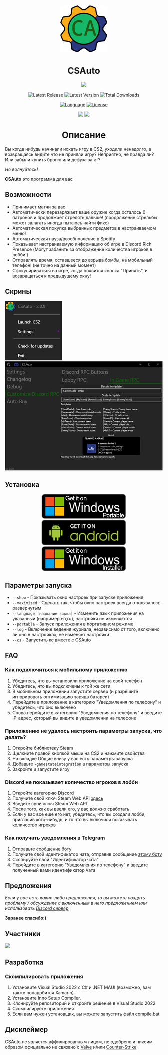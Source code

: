 <div align="center">
    <a href="https://csauto.vercel.app"><img width=150 src="https://raw.githubusercontent.com/MurkyYT/CSAuto/master/Docs/logo/CSAuto_logo.svg" alt="logo"/></a>

   <h1>CSAuto</h1>
   
  <a href="https://discord.gg/57ZEVZgm5W"><img src="https://dcbadge.vercel.app/api/server/57ZEVZgm5W"></a>
</p>
<p>
  <img width="auto" src="https://img.shields.io/github/release-date/murkyyt/csauto?label=%D0%9F%D0%BE%D1%81%D0%BB%D0%B5%D0%B4%D0%BD%D0%B8%D0%B9%20%D1%80%D0%B5%D0%BB%D0%B8%D0%B7&style=for-the-badge" alt="Latest Release">
  <img width="auto" src="https://img.shields.io/github/v/tag/murkyyt/csauto?label=%D0%9F%D0%BE%D1%81%D0%BB%D0%B5%D0%B4%D0%BD%D0%B0%D1%8F%20%D0%B2%D0%B5%D1%80%D1%81%D0%B8%D1%8F&style=for-the-badge" alt="Latest Version">
  <img width="auto" src="https://img.shields.io/github/downloads/murkyyt/csauto/total?color=brightgreen&label=%D0%BA%D0%BE%D0%BB%D0%B8%D1%87%D0%B5%D1%82%D1%81%D0%B2%D0%BE%20%D1%81%D0%BA%D0%B0%D1%87%D0%B5%D0%BA&style=for-the-badge" alt="Total Downloads">
</p>
<p>
  <a href="https://learn.microsoft.com/en-us/dotnet/csharp"><img width="auto" src="https://img.shields.io/github/languages/top/murkyyt/csauto?logo=csharp&logoColor=green&style=for-the-badge" alt="Language"></a>
  <a href="https://en.wikipedia.org/wiki/BSD_licenses"><img width="auto" src="https://img.shields.io/github/license/murkyyt/csauto?style=for-the-badge&label=%D0%BB%D0%B8%D1%86%D0%B5%D0%BD%D0%B7%D0%B8%D1%8F" alt="License"></a>
</p>
<p>
  <a href="https://github.com/MurkyYT/CSAuto/blob/master/README.md"><img src="https://img.shields.io/badge/язык-англ-red.svg?style=for-the-badge"></a>
  <a href="https://github.com/MurkyYT/CSAuto/blob/master/Docs/README_ru.md"><img src="https://img.shields.io/badge/язык-рус-yellow.svg?style=for-the-badge"></a>
</p>
</div>

<h1 align="center">Описание</h1>

Вы когда нибудь начинали искать игру в CS2, уходили ненадолго, а возвращаясь видите что не приняли игру?
Неприятно, не правда ли? Или забыли купить броню или дефуза за кт?

*Не волнуйтесь!*

**CSAuto** это программа для вас

## Возможности

* Принимает матчи за вас
* Автоматически перезаряжает ваше оружие когда осталось 0 патронов и продолжает стрелять дальше! (продолжение стрельбы может залагать иногда пытаюсь найти фикс)
* Автоматическая покупка выбранных предметов в настраиваемом меню!
* Автоматическая пауза/возобновление в Spotify
* Показывает настраиваемую информацию об игре в Discord Rich Presence (Могут забанить за отображение количества игроков в лобби!)
* Отправлять время, оставшееся до взрыва бомбы, на мобильный телефон! (не точно на данный момент)
* Сфокусириваться на игре, когда появится кнопка "Принять", и возвращаться к предыдущему окну!

## Скрины

![right-click-menu](assets/menuimage.png)
![discord-menu](assets/app_discord.png)

## Установка

<p align="center">
<a href="https://github.com/murkyyt/csauto/releases/latest/download/CSAuto_Portable.zip"><img src="assets/windows-portable-badge.png" height ="80" alt="Get On Windows (Portable)"></a>
<a href="https://github.com/murkyyt/csauto/releases/latest/download/CSAuto_Android.apk"><img src="assets/android-badge.png" height ="80" alt="Get On Android"></a>
<a href="https://github.com/murkyyt/csauto/releases/latest/download/CSAuto_Installer.exe"><img src="assets/windows-installer-badge.png" height ="80" alt="Get On Windows (Installer)"></a>
</p>

## Параметры запуска
  * `--show` - Показывать окно настроек при запуске приложения
  * `--maximized` - Сделать так, чтобы окно настроек всегда открывалось развернутым
  * `--language [название языка]` - Изменить язык приложения на указанный (например en,ru), настройки не изменяются
  * `--portable` - Запуск приложения в портативном режиме
  * `--log` - Включение ведения журнала, независимо от того, включено ли оно в настройках, не изменяет настройки
  * `--cs` - Запустить кс вместе с CSAuto

## FAQ

### Как подключиться к мобильному приложению

   1. Убедитесь, что вы установили приложение на свой телефон
   2. Убедитесь, что вы подключены к той же сети
   3. В мобильном приложении запустите сервер (и разрешите игнорировать оптимизацию заряда батареи)
   4. Перейдите в приложение в категорию "Уведомления по телефону" и убедитесь, что оно включено
   5. Снова перейдите в категорию "Уведомления по телефону" и введите IP-адрес, который вы видите в уведомлении на телефоне

### Приложению не удалось настроить параметры запуска, что делать?

  1. Откройте библиотеку Steam
  2. Щелкните правой кнопкой мыши на CS2 и нажмите свойства
  3. На вкладке Общие внизу у вас есть параметры запуска
  4. Добавьте `-gamestateintegration` в параметры запуска
  5. Закройте и запустите игру

### Discord не показывает количество игроков в лобби

   1. Откройте категорию Discord
   2. Получите свой ключ Steam Web API [здесь](https://steamcommunity.com/dev)
   3. Введите свой ключ Steam Web API
   4. После того, как вы ввели его, у вас должно сработать
   5. Если у вас все еще его нет, убедитесь, что вы создали лобби, пригласив кого-нибудь, и то что вы включили показывать количество игроков

### Как получать уведомления в Telegram

   1. Отправьте сообщение [боту](https://t.me/csautonotification_bot)
   2. Получите свой идентификатор чата, отправив сообщение [этому боту](https://t.me/raw_info_bot)
   3. Скопируйте свой "Идентификатор чата"
   4. Перейдите в категорию "Уведомления по телефону" и введите полученный вами идентификатор чата

## Предложения

*Если у вас есть какие-либо предложения, то вы можете создать проблему / обсуждение с включенным в него предложением или использовать [Discord сервер](https://discord.gg/57ZEVZgm5W)*

**Заранее спасибо:)**

## Участники

<a href="https://github.com/murkyyt/csauto/graphs/contributors">
  <img src="https://contrib.rocks/image?repo=murkyyt/csauto" />
</a>

## Разработка

### Скомпилировать приложения

1. Установите Visual Studio 2022 с C# и .NET MAUI (возможно, вам также понадобится Xamarin).
2. Установите Inno Setup Compiler.
3. Клонируйте репозиторий и откройте решение в Visual Studio 2022
4. Скомпилируете приложения
5. Если вам нужен установщик, вы можете запустить файл compile.bat

## Дисклеймер

CSAuto не является аффилированным лицом, не одобрено и никоим образом официально не связано с [Valve](https://www.valvesoftware.com/en/) и/или [Counter-Strike](https://www.counter-strike.net/)
